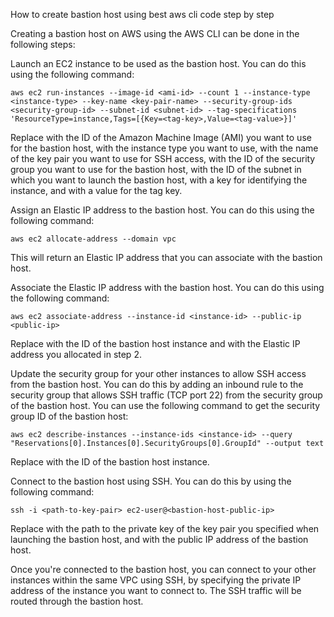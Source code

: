 How to create bastion host using best aws cli code step by step

Creating a bastion host on AWS using the AWS CLI can be done in the following steps:

Launch an EC2 instance to be used as the bastion host. You can do this using the following command:
```
aws ec2 run-instances --image-id <ami-id> --count 1 --instance-type <instance-type> --key-name <key-pair-name> --security-group-ids <security-group-id> --subnet-id <subnet-id> --tag-specifications 'ResourceType=instance,Tags=[{Key=<tag-key>,Value=<tag-value>}]'
```
Replace <ami-id> with the ID of the Amazon Machine Image (AMI) you want to use for the bastion host, <instance-type> with the instance type you want to use, <key-pair-name> with the name of the key pair you want to use for SSH access, <security-group-id> with the ID of the security group you want to use for the bastion host, <subnet-id> with the ID of the subnet in which you want to launch the bastion host, <tag-key> with a key for identifying the instance, and <tag-value> with a value for the tag key.

Assign an Elastic IP address to the bastion host. You can do this using the following command:
```
aws ec2 allocate-address --domain vpc
```  
This will return an Elastic IP address that you can associate with the bastion host.

Associate the Elastic IP address with the bastion host. You can do this using the following command:
```
aws ec2 associate-address --instance-id <instance-id> --public-ip <public-ip>
```
Replace <instance-id> with the ID of the bastion host instance and <public-ip> with the Elastic IP address you allocated in step 2.

Update the security group for your other instances to allow SSH access from the bastion host. You can do this by adding an inbound rule to the security group that allows SSH traffic (TCP port 22) from the security group of the bastion host. You can use the following command to get the security group ID of the bastion host:
```
aws ec2 describe-instances --instance-ids <instance-id> --query "Reservations[0].Instances[0].SecurityGroups[0].GroupId" --output text
``` 
Replace <instance-id> with the ID of the bastion host instance.

Connect to the bastion host using SSH. You can do this by using the following command:
```
ssh -i <path-to-key-pair> ec2-user@<bastion-host-public-ip>
```
  Replace <path-to-key-pair> with the path to the private key of the key pair you specified when launching the bastion host, and <bastion-host-public-ip> with the public IP address of the bastion host.

Once you're connected to the bastion host, you can connect to your other instances within the same VPC using SSH, by specifying the private IP address of the instance you want to connect to. The SSH traffic will be routed through the bastion host.
